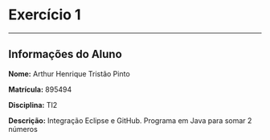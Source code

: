# Exercício 1
---
## Informações do Aluno

**Nome:** Arthur Henrique Tristão Pinto

**Matrícula:** 895494

**Disciplina:** TI2

**Descrição:** Integração Eclipse e GitHub. Programa em Java para somar 2 números
